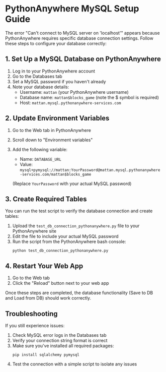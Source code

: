 # PythonAnywhere MySQL Setup Guide

The error "Can't connect to MySQL server on 'localhost'" appears because PythonAnywhere requires specific database connection settings. Follow these steps to configure your database correctly:

## 1. Set Up a MySQL Database on PythonAnywhere

1. Log in to your PythonAnywhere account
2. Go to the Databases tab
3. Set a MySQL password if you haven't already
4. Note your database details:
   - Username: `mattan` (your PythonAnywhere username)
   - Database name: `mattan$blocks_game` (note the $ symbol is required)
   - Host: `mattan.mysql.pythonanywhere-services.com`

## 2. Update Environment Variables

1. Go to the Web tab in PythonAnywhere
2. Scroll down to "Environment variables"
3. Add the following variable:
   - Name: `DATABASE_URL`
   - Value: `mysql+pymysql://mattan:YourPassword@mattan.mysql.pythonanywhere-services.com/mattan$blocks_game`
   
   (Replace `YourPassword` with your actual MySQL password)

## 3. Create Required Tables

You can run the test script to verify the database connection and create tables:

1. Upload the `test_db_connection_pythonanywhere.py` file to your PythonAnywhere site
2. Edit the file to include your actual MySQL password
3. Run the script from the PythonAnywhere bash console:
   ```
   python test_db_connection_pythonanywhere.py
   ```

## 4. Restart Your Web App

1. Go to the Web tab
2. Click the "Reload" button next to your web app

Once these steps are completed, the database functionality (Save to DB and Load from DB) should work correctly.

## Troubleshooting

If you still experience issues:

1. Check MySQL error logs in the Databases tab
2. Verify your connection string format is correct
3. Make sure you've installed all required packages:
   ```
   pip install sqlalchemy pymysql
   ```
4. Test the connection with a simple script to isolate any issues 